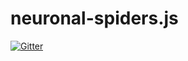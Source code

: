 # neuronal-spiders.js

[![Gitter](https://badges.gitter.im/deinok/neuronal-spiders.js.svg)](https://gitter.im/deinok/neuronal-spiders.js?utm_source=badge&utm_medium=badge&utm_campaign=pr-badge&utm_content=badge)